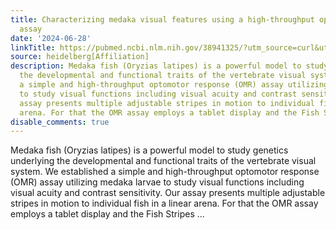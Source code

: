 ```yaml
---
title: Characterizing medaka visual features using a high-throughput optomotor response
  assay
date: '2024-06-28'
linkTitle: https://pubmed.ncbi.nlm.nih.gov/38941325/?utm_source=curl&utm_medium=rss&utm_campaign=pubmed-2&utm_content=1FakS-2QOkCT8HsMOQP1bCRQ4YzyumYOmxmF0moLsQ3dFB1E9V&fc=20220326224207&ff=20240629181533&v=2.18.0.post9+e462414
source: heidelberg[Affiliation]
description: Medaka fish (Oryzias latipes) is a powerful model to study genetics underlying
  the developmental and functional traits of the vertebrate visual system. We established
  a simple and high-throughput optomotor response (OMR) assay utilizing medaka larvae
  to study visual functions including visual acuity and contrast sensitivity. Our
  assay presents multiple adjustable stripes in motion to individual fish in a linear
  arena. For that the OMR assay employs a tablet display and the Fish Stripes ...
disable_comments: true
---
```

Medaka fish (Oryzias latipes) is a powerful model to study genetics underlying the developmental and functional traits of the vertebrate visual system. We established a simple and high-throughput optomotor response (OMR) assay utilizing medaka larvae to study visual functions including visual acuity and contrast sensitivity. Our assay presents multiple adjustable stripes in motion to individual fish in a linear arena. For that the OMR assay employs a tablet display and the Fish Stripes ...